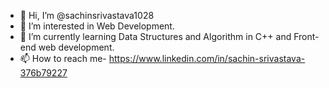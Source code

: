 - 👋 Hi, I’m @sachinsrivastava1028
- 👀 I’m interested in Web Development.
- 🌱 I’m currently learning Data Structures and Algorithm in C++ and Front-end web development.
- 📫 How to reach me- https://www.linkedin.com/in/sachin-srivastava-376b79227

<!---
sachinsrivastava1028/sachinsrivastava1028 is a ✨ special ✨ repository because its `README.md` (this file) appears on your GitHub profile.
You can click the Preview link to take a look at your changes.
--->
